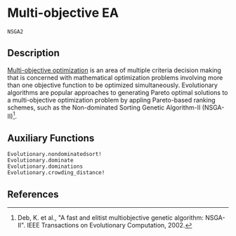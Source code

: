 # Multi-objective EA

```@docs
NSGA2
```

## Description

[Multi-objective optimization](https://en.wikipedia.org/wiki/Multi-objective_optimization) is an area of multiple criteria decision making that is concerned with mathematical optimization problems involving more than one objective function to be optimized simultaneously. Evolutionary algorithms are popular approaches to generating Pareto optimal solutions to a multi-objective optimization problem by appling Pareto-based ranking schemes, such as the Non-dominated Sorting Genetic Algorithm-II (NSGA-II)[^1].

## Auxiliary Functions

```@docs
Evolutionary.nondominatedsort!
Evolutionary.dominate
Evolutionary.dominations
Evolutionary.crowding_distance!
```

## References

[^1]: Deb, K. et al., "A fast and elitist multiobjective genetic algorithm: NSGA-II". IEEE Transactions on Evolutionary Computation, 2002.
